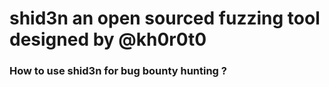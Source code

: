 # shid3n an open sourced fuzzing tool designed by @kh0r0t0 
### How to use shid3n for bug bounty hunting ?  
  
